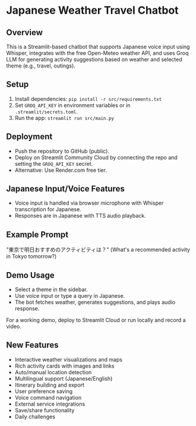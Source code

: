 # Japanese Weather Travel Chatbot

## Overview
This is a Streamlit-based chatbot that supports Japanese voice input using Whisper, integrates with the free Open-Meteo weather API, and uses Groq LLM for generating activity suggestions based on weather and selected theme (e.g., travel, outings).

## Setup
1. Install dependencies: `pip install -r src/requirements.txt`
2. Set `GROQ_API_KEY` in environment variables or in `.streamlit/secrets.toml`.
3. Run the app: `streamlit run src/main.py`

## Deployment
- Push the repository to GitHub (public).
- Deploy on Streamlit Community Cloud by connecting the repo and setting the `GROQ_API_KEY` secret.
- Alternative: Use Render.com free tier.

## Japanese Input/Voice Features
- Voice input is handled via browser microphone with Whisper transcription for Japanese.
- Responses are in Japanese with TTS audio playback.

## Example Prompt
"東京で明日おすすめのアクティビティは？" (What's a recommended activity in Tokyo tomorrow?)

## Demo Usage
- Select a theme in the sidebar.
- Use voice input or type a query in Japanese.
- The bot fetches weather, generates suggestions, and plays audio response.

For a working demo, deploy to Streamlit Cloud or run locally and record a video.

## New Features
- Interactive weather visualizations and maps
- Rich activity cards with images and links
- Auto/manual location detection
- Multilingual support (Japanese/English)
- Itinerary building and export
- User preference saving
- Voice command navigation
- External service integrations
- Save/share functionality
- Daily challenges
